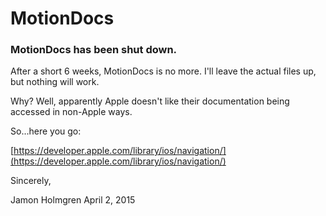 # MotionDocs

### MotionDocs has been shut down.

After a short 6 weeks, MotionDocs is no more. I'll leave the actual files up, but nothing will work.

Why? Well, apparently Apple doesn't like their documentation being accessed in non-Apple ways.

So...here you go:

[https://developer.apple.com/library/ios/navigation/](https://developer.apple.com/library/ios/navigation/)

Sincerely,

Jamon Holmgren
April 2, 2015
